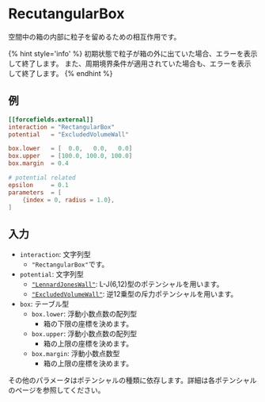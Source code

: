 # RecutangularBox

空間中の箱の内部に粒子を留めるための相互作用です。

{% hint style='info' %}
初期状態で粒子が箱の外に出ていた場合、エラーを表示して終了します。
また、周期境界条件が適用されていた場合も、エラーを表示して終了します。
{% endhint %}

## 例

```toml
[[forcefields.external]]
interaction = "RectangularBox"
potential   = "ExcludedVolumeWall"

box.lower   = [  0.0,   0.0,   0.0]
box.upper   = [100.0, 100.0, 100.0]
box.margin  = 0.4

# potential related
epsilon     = 0.1
parameters  = [
    {index = 0, radius = 1.0},
]
```

## 入力

- `interaction`: 文字列型
  - `"RectangularBox"`です。
- `potential`: 文字列型
  - [`"LennardJonesWall"`](LennardJonesWallPotential.md): L-J(6,12)型のポテンシャルを用います。
  - [`"ExcludedVolumeWall"`](ExcludedVolumeWallPotential.md): 逆12乗型の斥力ポテンシャルを用います。
- `box`: テーブル型
  - `box.lower`: 浮動小数点数の配列型
    - 箱の下限の座標を決めます。
  - `box.upper`: 浮動小数点数の配列型
    - 箱の上限の座標を決めます。
  - `box.margin`: 浮動小数点数型
    - 箱の上限の座標を決めます。

その他のパラメータはポテンシャルの種類に依存します。詳細は各ポテンシャルのページを参照してください。

